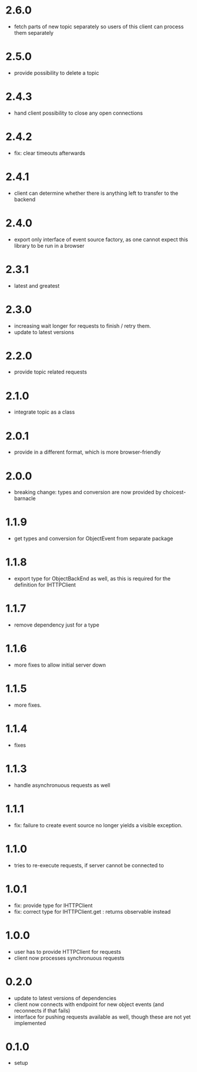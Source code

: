 # 2.6.0
- fetch parts of new topic separately so users of this client can process them separately

# 2.5.0
- provide possibility to delete a topic

# 2.4.3
- hand client possibility to close any open connections

# 2.4.2
- fix: clear timeouts afterwards

# 2.4.1
- client can determine whether there is anything left to transfer to the backend

# 2.4.0
- export only interface of event source factory, as one cannot expect this library to be run in a browser

# 2.3.1 
- latest and greatest 

# 2.3.0
- increasing wait longer for requests to finish / retry them.
- update to latest versions

# 2.2.0
- provide topic related requests

# 2.1.0
- integrate topic as a class

# 2.0.1
- provide in a different format, which is more browser-friendly

# 2.0.0
- breaking change: types and conversion are now provided by choicest-barnacle

# 1.1.9
- get types and conversion for ObjectEvent from separate package

# 1.1.8
- export type for ObjectBackEnd as well, as this is required for the definition for IHTTPClient

# 1.1.7
- remove dependency just for a type

# 1.1.6
- more fixes to allow initial server down

# 1.1.5
- more fixes.

# 1.1.4
- fixes

# 1.1.3
- handle asynchronuous requests as well

# 1.1.1
- fix: failure to create event source no longer yields a visible exception.

# 1.1.0
- tries to re-execute requests, if server cannot be connected to

# 1.0.1
- fix: provide type for IHTTPClient
- fix: correct type for IHTTPClient.get : returns observable instead

# 1.0.0
- user has to provide HTTPClient for requests
- client now processes synchronuous requests

# 0.2.0
- update to latest versions of dependencies
- client now connects with endpoint for new object events (and reconnects if that fails)
- interface for pushing requests available as well, though these are not yet implemented

# 0.1.0
- setup